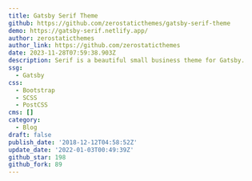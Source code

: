 ```yaml
---
title: Gatsby Serif Theme
github: https://github.com/zerostaticthemes/gatsby-serif-theme
demo: https://gatsby-serif.netlify.app/
author: zerostaticthemes
author_link: https://github.com/zerostaticthemes
date: 2023-11-28T07:59:38.903Z
description: Serif is a beautiful small business theme for Gatsby.
ssg:
  - Gatsby
css:
  - Bootstrap
  - SCSS
  - PostCSS
cms: []
category:
  - Blog
draft: false
publish_date: '2018-12-12T04:58:52Z'
update_date: '2022-01-03T00:49:39Z'
github_star: 198
github_fork: 89
---
```

